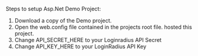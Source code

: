 
Steps to setup Asp.Net Demo Project:

1. Download a copy of the Demo project. 
2. Open the web.config file contained in the projects root file. 
hosted this project. 
3. Change  API\_SECRET\_HERE to your Loginradius API Secret
4. Change API\_KEY\_HERE to your LoginRadius API Key